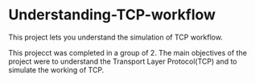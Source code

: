# Understanding-TCP-workflow
This project lets you understand the simulation of TCP workflow.

This projecct was completed in a group of 2.
The main objectives of the project were to understand the Transport Layer Protocol(TCP) and to simulate the working of TCP.

